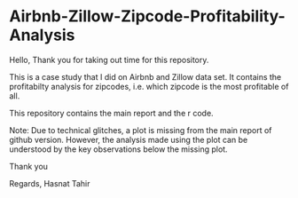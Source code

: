 # Airbnb-Zillow-Zipcode-Profitability-Analysis

Hello,
Thank you for taking out time for this repository.

This is a case study that I did on Airbnb and Zillow data set. It contains the profitabilty analysis for zipcodes, i.e. which zipcode
is the most profitable of all.

This repository contains the main report and the r code. 

Note: Due to technical glitches, a plot is missing from the main report of github version. However, the analysis made using the plot can be 
understood by the key observations below the missing plot. 

Thank you

Regards,
Hasnat Tahir
